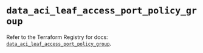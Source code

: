 # `data_aci_leaf_access_port_policy_group`

Refer to the Terraform Registry for docs: [`data_aci_leaf_access_port_policy_group`](https://registry.terraform.io/providers/ciscodevnet/aci/2.17.0/docs/data-sources/leaf_access_port_policy_group).
